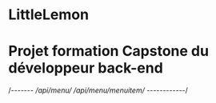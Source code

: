 # LittleLemon
# Projet formation Capstone du développeur back-end

/*-------
 /api/menu/
/api/menu/menuitem/
 ------------*/


